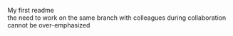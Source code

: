 My first readme  
the need to work on the same branch with colleagues during collaboration cannot be over-emphasized
